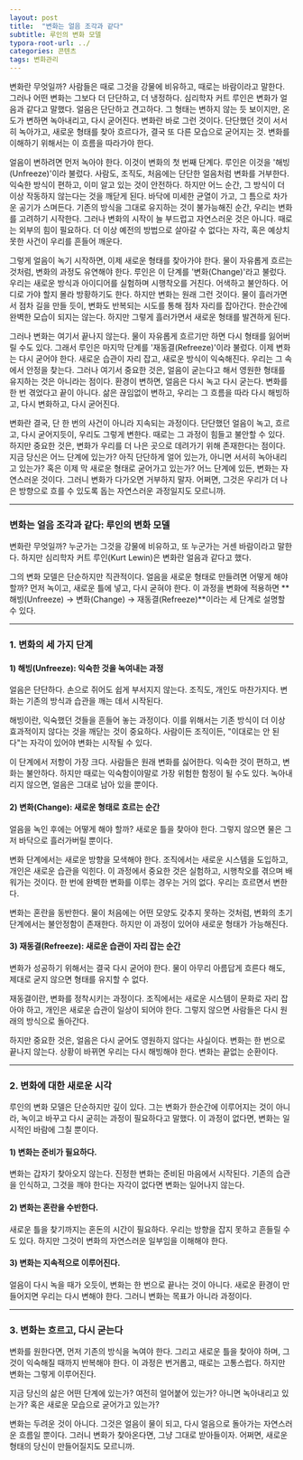 ```yaml
---
layout: post
title:  "변화는 얼음 조각과 같다"
subtitle: 루인의 변화 모델
typora-root-url: ../
categories: 콘텐츠
tags: 변화관리
---
```




변화란 무엇일까? 사람들은 때로 그것을 강물에 비유하고, 때로는 바람이라고 말한다. 그러나 어떤 변화는 그보다 더 단단하고, 더 냉정하다. 심리학자 커트 루인은 변화가 얼음과 같다고 말했다. 얼음은 단단하고 견고하다. 그 형태는 변하지 않는 듯 보이지만, 온도가 변하면 녹아내리고, 다시 굳어진다. 변화란 바로 그런 것이다. 단단했던 것이 서서히 녹아가고, 새로운 형태를 찾아 흐르다가, 결국 또 다른 모습으로 굳어지는 것. 변화를 이해하기 위해서는 이 흐름을 따라가야 한다.

얼음이 변하려면 먼저 녹아야 한다. 이것이 변화의 첫 번째 단계다. 루인은 이것을 '해빙(Unfreeze)'이라 불렀다. 사람도, 조직도, 처음에는 단단한 얼음처럼 변화를 거부한다. 익숙한 방식이 편하고, 이미 알고 있는 것이 안전하다. 하지만 어느 순간, 그 방식이 더 이상 작동하지 않는다는 것을 깨닫게 된다. 바닥에 미세한 균열이 가고, 그 틈으로 차가운 공기가 스며든다. 기존의 방식을 그대로 유지하는 것이 불가능해진 순간, 우리는 변화를 고려하기 시작한다. 그러나 변화의 시작이 늘 부드럽고 자연스러운 것은 아니다. 때로는 외부의 힘이 필요하다. 더 이상 예전의 방법으로 살아갈 수 없다는 자각, 혹은 예상치 못한 사건이 우리를 흔들어 깨운다.

그렇게 얼음이 녹기 시작하면, 이제 새로운 형태를 찾아가야 한다. 물이 자유롭게 흐르는 것처럼, 변화의 과정도 유연해야 한다. 루인은 이 단계를 '변화(Change)'라고 불렀다. 우리는 새로운 방식과 아이디어를 실험하며 시행착오를 거친다. 어색하고 불안하다. 어디로 가야 할지 몰라 방황하기도 한다. 하지만 변화는 원래 그런 것이다. 물이 흘러가면서 점차 길을 만들 듯이, 변화도 반복되는 시도를 통해 점차 자리를 잡아간다. 한순간에 완벽한 모습이 되지는 않는다. 하지만 그렇게 흘러가면서 새로운 형태를 발견하게 된다.

그러나 변화는 여기서 끝나지 않는다. 물이 자유롭게 흐르기만 하면 다시 형태를 잃어버릴 수도 있다. 그래서 루인은 마지막 단계를 '재동결(Refreeze)'이라 불렀다. 이제 변화는 다시 굳어야 한다. 새로운 습관이 자리 잡고, 새로운 방식이 익숙해진다. 우리는 그 속에서 안정을 찾는다. 그러나 여기서 중요한 것은, 얼음이 굳는다고 해서 영원한 형태를 유지하는 것은 아니라는 점이다. 환경이 변하면, 얼음은 다시 녹고 다시 굳는다. 변화를 한 번 겪었다고 끝이 아니다. 삶은 끊임없이 변하고, 우리는 그 흐름을 따라 다시 해빙하고, 다시 변화하고, 다시 굳어진다.

변화란 결국, 단 한 번의 사건이 아니라 지속되는 과정이다. 단단했던 얼음이 녹고, 흐르고, 다시 굳어지듯이, 우리도 그렇게 변한다. 때로는 그 과정이 힘들고 불안할 수 있다. 하지만 중요한 것은, 변화가 우리를 더 나은 곳으로 데려가기 위해 존재한다는 점이다. 지금 당신은 어느 단계에 있는가? 아직 단단하게 얼어 있는가, 아니면 서서히 녹아내리고 있는가? 혹은 이제 막 새로운 형태로 굳어가고 있는가? 어느 단계에 있든, 변화는 자연스러운 것이다. 그러니 변화가 다가오면 거부하지 말자. 어쩌면, 그것은 우리가 더 나은 방향으로 흐를 수 있도록 돕는 자연스러운 과정일지도 모르니까.



---



### 변화는 얼음 조각과 같다: 루인의 변화 모델

변화란 무엇일까? 누군가는 그것을 강물에 비유하고, 또 누군가는 거센 바람이라고 말한다. 하지만 심리학자 커트 루인(Kurt Lewin)은 변화란 얼음과 같다고 했다.

그의 변화 모델은 단순하지만 직관적이다. 얼음을 새로운 형태로 만들려면 어떻게 해야 할까? 먼저 녹이고, 새로운 틀에 넣고, 다시 굳혀야 한다. 이 과정을 변화에 적용하면 **해빙(Unfreeze) → 변화(Change) → 재동결(Refreeze)**이라는 세 단계로 설명할 수 있다.

------

### 1. 변화의 세 가지 단계

#### 1) 해빙(Unfreeze): 익숙한 것을 녹여내는 과정

얼음은 단단하다. 손으로 쥐어도 쉽게 부서지지 않는다. 조직도, 개인도 마찬가지다. 변화는 기존의 방식과 습관을 깨는 데서 시작된다.

해빙이란, 익숙했던 것들을 흔들어 놓는 과정이다. 이를 위해서는 기존 방식이 더 이상 효과적이지 않다는 것을 깨닫는 것이 중요하다. 사람이든 조직이든, "이대로는 안 된다"는 자각이 있어야 변화는 시작될 수 있다.

이 단계에서 저항이 가장 크다. 사람들은 원래 변화를 싫어한다. 익숙한 것이 편하고, 변화는 불안하다. 하지만 때로는 익숙함이야말로 가장 위험한 함정이 될 수도 있다. 녹아내리지 않으면, 얼음은 그대로 남아 있을 뿐이다.

#### 2) 변화(Change): 새로운 형태로 흐르는 순간

얼음을 녹인 후에는 어떻게 해야 할까? 새로운 틀을 찾아야 한다. 그렇지 않으면 물은 그저 바닥으로 흘러가버릴 뿐이다.

변화 단계에서는 새로운 방향을 모색해야 한다. 조직에서는 새로운 시스템을 도입하고, 개인은 새로운 습관을 익힌다. 이 과정에서 중요한 것은 실험하고, 시행착오를 겪으며 배워가는 것이다. 한 번에 완벽한 변화를 이루는 경우는 거의 없다. 우리는 흐르면서 변한다.

변화는 혼란을 동반한다. 물이 처음에는 어떤 모양도 갖추지 못하는 것처럼, 변화의 초기 단계에서는 불안정함이 존재한다. 하지만 이 과정이 있어야 새로운 형태가 가능해진다.

#### 3) 재동결(Refreeze): 새로운 습관이 자리 잡는 순간

변화가 성공하기 위해서는 결국 다시 굳어야 한다. 물이 아무리 아름답게 흐른다 해도, 제대로 굳지 않으면 형태를 유지할 수 없다.

재동결이란, 변화를 정착시키는 과정이다. 조직에서는 새로운 시스템이 문화로 자리 잡아야 하고, 개인은 새로운 습관이 일상이 되어야 한다. 그렇지 않으면 사람들은 다시 원래의 방식으로 돌아간다.

하지만 중요한 것은, 얼음은 다시 굳어도 영원하지 않다는 사실이다. 변화는 한 번으로 끝나지 않는다. 상황이 바뀌면 우리는 다시 해빙해야 한다. 변화는 끝없는 순환이다.

------

### 2. 변화에 대한 새로운 시각

루인의 변화 모델은 단순하지만 깊이 있다. 그는 변화가 한순간에 이루어지는 것이 아니라, 녹이고 바꾸고 다시 굳히는 과정이 필요하다고 말했다. 이 과정이 없다면, 변화는 일시적인 바람에 그칠 뿐이다.

#### 1) 변화는 준비가 필요하다.

변화는 갑자기 찾아오지 않는다. 진정한 변화는 준비된 마음에서 시작된다. 기존의 습관을 인식하고, 그것을 깨야 한다는 자각이 없다면 변화는 일어나지 않는다.

#### 2) 변화는 혼란을 수반한다.

새로운 틀을 찾기까지는 혼돈의 시간이 필요하다. 우리는 방향을 잡지 못하고 흔들릴 수도 있다. 하지만 그것이 변화의 자연스러운 일부임을 이해해야 한다.

#### 3) 변화는 지속적으로 이루어진다.

얼음이 다시 녹을 때가 오듯이, 변화는 한 번으로 끝나는 것이 아니다. 새로운 환경이 만들어지면 우리는 다시 변해야 한다. 그러니 변화는 목표가 아니라 과정이다.

------

### 3. 변화는 흐르고, 다시 굳는다

변화를 원한다면, 먼저 기존의 방식을 녹여야 한다. 그리고 새로운 틀을 찾아야 하며, 그것이 익숙해질 때까지 반복해야 한다. 이 과정은 번거롭고, 때로는 고통스럽다. 하지만 변화는 그렇게 이루어진다.

지금 당신의 삶은 어떤 단계에 있는가? 여전히 얼어붙어 있는가? 아니면 녹아내리고 있는가? 혹은 새로운 모습으로 굳어가고 있는가?

변화는 두려운 것이 아니다. 그것은 얼음이 물이 되고, 다시 얼음으로 돌아가는 자연스러운 흐름일 뿐이다. 그러니 변화가 찾아온다면, 그냥 그대로 받아들이자. 어쩌면, 새로운 형태의 당신이 만들어질지도 모르니까.
